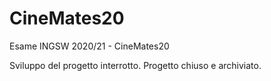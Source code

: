 # CineMates20
Esame INGSW 2020/21 - CineMates20

Sviluppo del progetto interrotto.
Progetto chiuso e archiviato.
